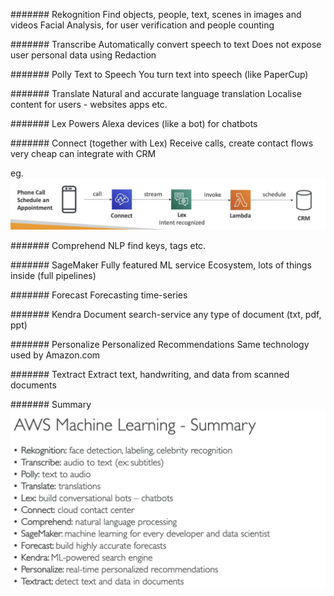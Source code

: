 #######
Rekognition
Find objects, people, text, scenes in images and videos
Facial Analysis, for user verification and people counting

#######
Transcribe
Automatically convert speech to text
Does not expose user personal data using Redaction

#######
Polly
Text to Speech
You turn text into speech (like PaperCup)

#######
Translate
Natural and accurate language translation
Localise content for users - websites apps etc.

#######
Lex
Powers Alexa devices (like a bot)
for chatbots

#######
Connect (together with Lex)
Receive calls, create contact flows
very cheap
can integrate with CRM

eg.
![](imgs/pipeline-lex-connect.png)

#######
Comprehend
NLP
find keys, tags etc.

#######
SageMaker
Fully featured ML service
Ecosystem, lots of things inside (full pipelines)

#######
Forecast
Forecasting time-series

#######
Kendra
Document search-service
any type of document (txt, pdf, ppt)

#######
Personalize
Personalized Recommendations
Same technology used by Amazon.com

#######
Textract
Extract text, handwriting, and data from scanned documents

#######
Summary
![](imgs/ML.png)
